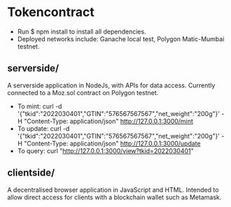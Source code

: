 # Tokencontract
- Run $ npm install to install all dependencies.
- Deployed networks include: Ganache local test, Polygon Matic-Mumbai testnet.

## serverside/
A serverside application in NodeJs, with APIs for data access. Currently connected to a Moz.sol contract on Polygon testnet.
- To mint: curl -d '{"tkid":"2022030401","GTIN":"576567567567","net_weight":"200g"}' -H "Content-Type: application/json" http://127.0.0.1:3000/mint
- To update: curl -d '{"tkid":"2022030401","GTIN":"576567567567","net_weight":"200g"}' -H "Content-Type: application/json" http://127.0.0.1:3000/update
- To query: curl "http://127.0.0.1:3000/view?tkid=2022030401"

## clientside/
A decentralised browser application in JavaScript and HTML. Intended to allow direct access for clients with a blockchain wallet such as Metamask.